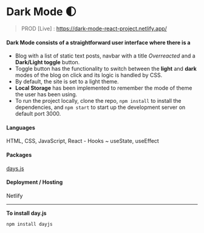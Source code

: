 # Dark Mode 🌓
> PROD [Live] : https://dark-mode-react-project.netlify.app/

#### Dark Mode consists of a straightforward user interface where there is a
- Blog with a list of static text posts, navbar with a title *Overreacted* and a **Dark/Light toggle** button.
- Toggle button has the functionality to switch between the **light** and **dark** modes of the blog on click and its logic is handled by CSS.
- By default, the site is set to a light theme.
- **Local Storage** has been implemented to remember the mode of theme the user has been using. 
- To run the project locally, clone the repo, `npm install` to install the dependencies, and `npm start` to start up the development server on default port 3000.

#### Languages 
HTML, CSS, JavaScript, React - Hooks ~ useState, useEffect

#### Packages
[days.js](https://day.js.org/)

#### Deployment / Hosting
Netlify

---

**To install day.js**

```sh
npm install dayjs
